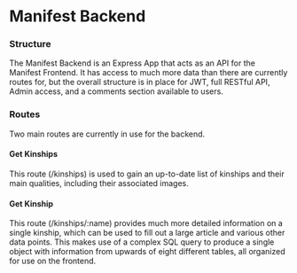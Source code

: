 # Manifest Backend

### Structure
The Manifest Backend is an Express App that acts as an API for the Manifest Frontend. It has access to much more data than there are currently routes for, but the overall structure is in place for JWT, full RESTful API, Admin access, and a comments section available to users.

### Routes

Two main routes are currently in use for the backend.

#### Get Kinships

This route (/kinships) is used to gain an up-to-date list of kinships and their main qualities, including their associated images.

#### Get Kinship

This route (/kinships/:name) provides much more detailed information on a single kinship, which can be used to fill out a large article and various other data points. This makes use of a complex SQL query to produce a single object with information from upwards of eight different tables, all organized for use on the frontend.